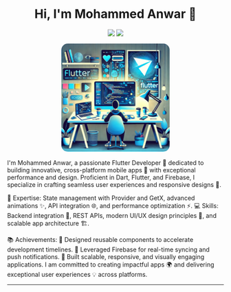 <h1 align="center">Hi, I'm Mohammed Anwar 👋</h1>

<p align="center">
    <a href="https://www.linkedin.com/in/mohammad-anwar-bin-muslim-50102725b/"><img src="https://img.shields.io/badge/linkedin-%230177B5?style=flat&logo=linkedin&logoColor=white""></a>
    <a href="https://wa.me/917411440342"><img src="https://img.shields.io/badge/whatsapp-%25D366?style=flat&logo=whatsapp&logoColor=white"/></a>
</p>

<p align="center">
  <img src="https://github.com/MohammedAnwar2/MohammedAnwar2/blob/main/screenshots/flutter.webp" alt="Flutter Image" width="50%" style="border-radius: 15px;"/>
</p>




I'm Mohammed Anwar, a passionate Flutter Developer 🚀 dedicated to building innovative, cross-platform mobile apps 📱 with exceptional performance and design. Proficient in Dart, Flutter, and Firebase, I specialize in crafting seamless user experiences and responsive designs 🎨.

🔭 Expertise: State management with Provider and GetX, advanced animations ✨, API integration 🌐, and performance optimization ⚡.
💻 Skills: Backend integration 🔄, REST APIs, modern UI/UX design principles 🎨, and scalable app architecture 🏗️.

📚 Achievements:
🚀 Designed reusable components to accelerate development timelines.
🔔 Leveraged Firebase for real-time syncing and push notifications.
🎯 Built scalable, responsive, and visually engaging applications.
I am committed to creating impactful apps 🌍 and delivering exceptional user experiences 💡 across platforms.

---
